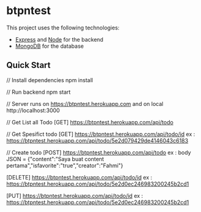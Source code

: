 # btpntest

This project uses the following technologies:
- [Express](http://expressjs.com/) and [Node](https://nodejs.org/en/) for the backend
- [MongoDB](https://www.mongodb.com/) for the database

## Quick Start
// Install dependencies
npm install

// Run backend
npm start

// Server runs on https://btpntest.herokuapp.com and on local  http://localhost:3000

// Get List all Todo
[GET] https://btpntest.herokuapp.com/api/todo 

// Get Spesifict todo 
[GET] https://btpntest.herokuapp.com/api/todo/id 
ex : https://btpntest.herokuapp.com/api/todo/5e2d079429de4146043c6183

// Create todo
[POST] https://btpntest.herokuapp.com/api/todo
ex : body JSON = {"content":"Saya buat content pertama","isfavorite":"true","creator":"Fahmi"} 

[DELETE] https://btpntest.herokuapp.com/api/todo/id 
ex : https://btpntest.herokuapp.com/api/todo/5e2d0ec246983200245b2cd1

[PUT] https://btpntest.herokuapp.com/api/todo/id 
ex : https://btpntest.herokuapp.com/api/todo/5e2d0ec246983200245b2cd1


